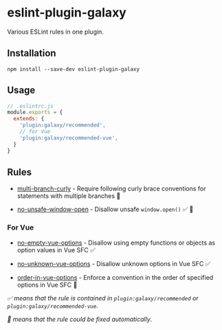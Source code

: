 # eslint-plugin-galaxy

Various ESLint rules in one plugin.

## Installation

```shell
npm install --save-dev eslint-plugin-galaxy
```

## Usage

```js
// .eslintrc.js
module.exports = {
  extends: {
    'plugin:galaxy/recommended',
    // for Vue
    'plugin:galaxy/recommended-vue',
  }
}
```

## Rules

- [multi-branch-curly](./docs/rules/multi-branch-curly.md) - Require following curly brace conventions for statements with multiple branches 🔧

- [no-unsafe-window-open](./docs/rules/no-unsafe-window-open.md) - Disallow unsafe `window.open()` ✅ 🔧

### For Vue

- [no-empty-vue-options](./docs/rules/no-empty-vue-options.md) - Disallow using empty functions or objects as option values in Vue SFC ✅

- [no-unknown-vue-options](./docs/rules/no-empty-vue-options.md) - Disallow unknown options in Vue SFC ✅

- [order-in-vue-options](./docs/rules/order-in-vue-options.md) - Enforce a convention in the order of specified options in Vue SFC 🔧

*✅ means that the rule is contained in `plugin:galaxy/recommended` or `plugin:galaxy/recommended-vue`*.

*🔧 means that the rule could be fixed automatically*.
